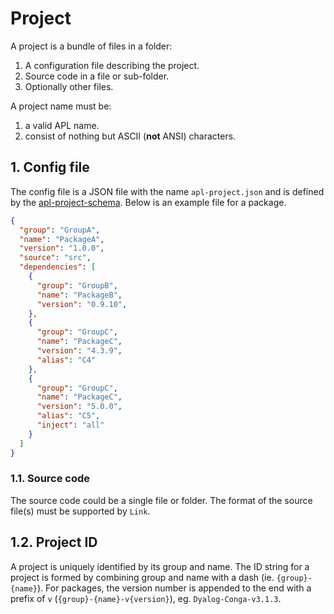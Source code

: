 # Project

A project is a bundle of files in a folder:

  1. A configuration file describing the project.
  1. Source code in a file or sub-folder.
  1. Optionally other files.

A project name must be:

  1. a valid APL name.
  1. consist of nothing but ASCII (**not** ANSI) characters.

## 1. Config file

The config file is a JSON file with the name `apl-project.json` and is defined by the [apl-project-schema](./apl-project-schema.json). Below is an example file for a package.

```json
{
  "group": "GroupA",
  "name": "PackageA",
  "version": "1.0.0",
  "source": "src",
  "dependencies": [
    {
      "group": "GroupB",
      "name": "PackageB",
      "version": "0.9.10",
    },
    {
      "group": "GroupC",
      "name": "PackageC",
      "version": "4.3.9",
      "alias": "C4"
    },
    {
      "group": "GroupC",
      "name": "PackageC",
      "version": "5.0.0",
      "alias": "C5",
      "inject": "all"
    }
  ]
}
```

### 1.1. Source code

The source code could be a single file or folder. The format of the source file(s) must be supported by `Link`.

## 1.2. Project ID

A project is uniquely identified by its group and name. The ID string for a project is formed by combining group and name with a dash (ie. `{group}-{name}`). For packages, the version number is appended to the end with a prefix of `v` (`{group}-{name}-v{version}`), eg. `Dyalog-Conga-v3.1.3`.
